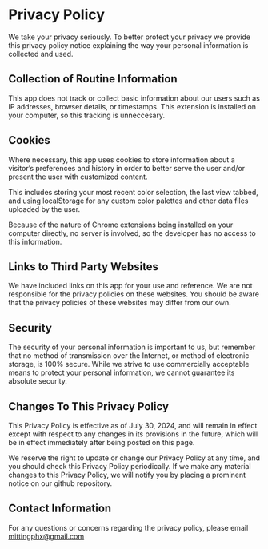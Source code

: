 # Privacy Policy

We take your privacy seriously. To better protect your privacy we provide this privacy policy notice explaining the way your personal information is collected and used.


## Collection of Routine Information

This app does not track or collect basic information about our
users such as IP addresses, browser details, or timestamps.  This extension is installed on your computer, so this tracking is unneccesary.


## Cookies

Where necessary, this app uses cookies to 
store information about a visitor’s preferences and history 
in order to better serve the user and/or 
present the user with customized content.

This includes storing your most recent color selection, the
last view tabbed, and using localStorage for any custom
color palettes and other data files uploaded by the user.

Because of the nature of Chrome extensions being installed
on your computer directly, no server is involved, so the
developer has no access to this information.


## Links to Third Party Websites

We have included links on this app for your use and reference.
We are not responsible for the privacy policies on these 
websites. You should be aware that the privacy policies 
of these websites may differ from our own.


## Security

The security of your personal information is important to 
us, but remember that no method of transmission over the 
Internet, or method of electronic storage, is 100% secure. 
While we strive to use commercially acceptable means to 
protect your personal information, we cannot guarantee 
its absolute security.


## Changes To This Privacy Policy
This Privacy Policy is effective as of July 30, 2024, 
and will remain in effect except with respect to any 
changes in its provisions in the future, which will 
be in effect immediately after being posted on this page.

We reserve the right to update or change our 
Privacy Policy at any time, and you should check this 
Privacy Policy periodically. If we make any material 
changes to this Privacy Policy, we will notify you 
by placing a prominent notice on our github repository.


## Contact Information

For any questions or concerns regarding the privacy policy, 
please email mittingphx@gmail.com
